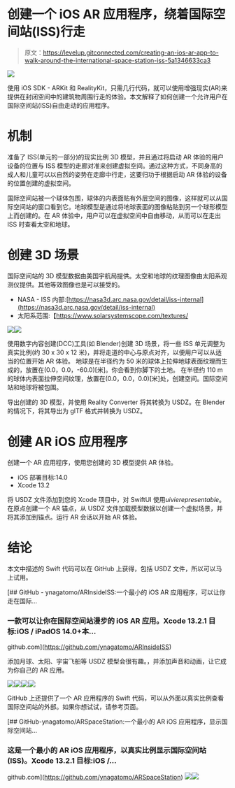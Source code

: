 # 创建一个 iOS AR 应用程序，绕着国际空间站(ISS)行走

> 原文：<https://levelup.gitconnected.com/creating-an-ios-ar-app-to-walk-around-the-international-space-station-iss-5a1346633ca3>

![](img/ff7a2a5a9545eaec384d1ab848bd824e.png)

使用 iOS SDK - ARKit 和 RealityKit，只需几行代码，就可以使用增强现实(AR)来提供在封闭空间中的建筑物周围行走的体验。本文解释了如何创建一个允许用户在国际空间站(ISS)自由走动的应用程序。

# 机制

准备了 ISS(单元的一部分)的现实比例 3D 模型，并且通过将启动 AR 体验的用户设备的位置与 ISS 模型的走廊对准来创建虚拟空间。通过这种方式，不同身高的成人和儿童可以以自然的姿势在走廊中行走，这要归功于根据启动 AR 体验的设备的位置创建的虚拟空间。

国际空间站被一个球体包围，球体的内表面贴有外层空间的图像，这样就可以从国际空间站的窗口看到它。地球模型是通过将地球表面的图像粘贴到另一个球形模型上而创建的。在 AR 体验中，用户可以在虚拟空间中自由移动，从而可以在走出 ISS 时查看太空和地球。

# 创建 3D 场景

国际空间站的 3D 模型数据由美国宇航局提供。太空和地球的纹理图像由太阳系观测仪提供。其他等效图像也是可以接受的。

*   NASA - ISS 内部:[https://nasa3d.arc.nasa.gov/detail/iss-internal](https://nasa3d.arc.nasa.gov/detail/iss-internal)
*   太阳系范围:【https://www.solarsystemscope.com/textures/ 

![](img/e4217843398361695f91b9b56788ea3e.png)![](img/3d06f90585306371544bed757643c11e.png)

使用数字内容创建(DCC)工具(如 Blender)创建 3D 场景，将一些 ISS 单元调整为真实比例(约 30 x 30 x 12 米)，并将走道的中心与原点对齐，以便用户可以从适当的位置开始 AR 体验。
地球是在半径约为 50 米的球体上拉伸地球表面纹理而生成的，放置在(0.0，0.0，-60.0)[米]。你会看到你脚下的土地。
在半径约 110 m 的球体内表面拉伸空间纹理，放置在(0.0，0.0，0.0)[米]处，创建空间。国际空间站和地球将被包围。

导出创建的 3D 模型，并使用 Reality Converter 将其转换为 USDZ。在 Blender 的情况下，将其导出为 glTF 格式并转换为 USDZ。

# 创建 AR iOS 应用程序

创建一个 AR 应用程序，使用您创建的 3D 模型提供 AR 体验。

*   iOS 部署目标:14.0
*   Xcode 13.2

将 USDZ 文件添加到您的 Xcode 项目中，对 SwiftUI 使用*uivierepresentable*。在原点创建一个 AR 锚点，从 USDZ 文件加载模型数据以创建一个虚拟场景，并将其添加到锚点。运行 AR 会话以开始 AR 体验。

# 结论

本文中描述的 Swift 代码可以在 GitHub 上获得，包括 USDZ 文件，所以可以马上试用。

[](https://github.com/ynagatomo/ARInsideISS) [## GitHub - ynagatomo/ARInsideISS:一个最小的 iOS AR 应用程序，可以让你走在国际…

### 一款可以让你在国际空间站漫步的 iOS AR 应用。Xcode 13.2.1 目标:iOS / iPadOS 14.0+本…

github.com](https://github.com/ynagatomo/ARInsideISS) 

添加月球、太阳、宇宙飞船等 USDZ 模型会很有趣。，并添加声音和动画，让它成为你自己的 AR 应用。

![](img/71af1cc4332a2e1237ab64e9acb4f985.png)![](img/aa761fe113094189cd6023976916b260.png)![](img/fb93ab39b1348aac5a537828cdc699c5.png)![](img/1ad7f20cc71b0b0136c2143f16697dfb.png)

GitHub 上还提供了一个 AR 应用程序的 Swift 代码，可以从外面以真实比例查看国际空间站的外部。如果你想试试，请参考页面。

[](https://github.com/ynagatomo/ARSpaceStation) [## GitHub-ynagatomo/ARSpaceStation:一个最小的 AR iOS 应用程序，显示国际空间站…

### 这是一个最小的 AR iOS 应用程序，以真实比例显示国际空间站(ISS)。Xcode 13.2.1 目标:iOS /…

github.com](https://github.com/ynagatomo/ARSpaceStation) ![](img/be7e05805f584671ec7dea70dd846992.png)![](img/f71e9ae510cf5a7fa24b84180f82a1fb.png)
